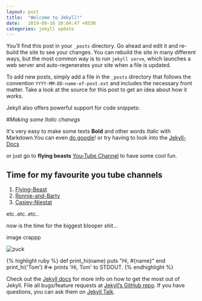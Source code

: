 ```yaml
---
layout: post
title:  "Welcome to Jekyll!"
date:   2019-09-16 10:04:47 +0530
categories: jekyll update
---
```

You’ll find this post in your `_posts` directory. Go ahead and edit it and re-build the site to see your changes. You can rebuild the site in many different ways, but the most common way is to run `jekyll serve`, which launches a web server and auto-regenerates your site when a file is updated.

To add new posts, simply add a file in the `_posts` directory that follows the convention `YYYY-MM-DD-name-of-post.ext` and includes the necessary front matter. Take a look at the source for this post to get an idea about how it works.

Jekyll also offers powerful support for code snippets:

#*Making some Italic chanegs*

It's very easy to make some texts **Bold** and other words *Italic* with Markdown.You can even [do google](https://google.com)! or try having to look into the [Jekyll-Docs][jekyll-docs]

or just go to **flying beasts** [You-Tube Channel][flying-beast] to have some cool fun.

## Time for my favourite you tube channels
1. [Flying-Beast][flying-beast]
2. [Ronnie-and-Barty][ronnie-and-barty]
3. [Casiey-Niestat][casey-niestat]

etc..etc..etc..

now is the time for the biggest blooper shit...

image crappp

![zuck](/_site/assets/images/zuck.jpg)

{% highlight ruby %}
def print_hi(name)
  puts "Hi, #{name}"
end
print_hi('Tom')
#=> prints 'Hi, Tom' to STDOUT.
{% endhighlight %}

Check out the [Jekyll docs][jekyll-docs] for more info on how to get the most out of Jekyll. File all bugs/feature requests at [Jekyll’s GitHub repo][jekyll-gh]. If you have questions, you can ask them on [Jekyll Talk][jekyll-talk].

[jekyll-docs]: https://jekyllrb.com/docs/home
[jekyll-gh]:   https://github.com/jekyll/jekyll
[jekyll-talk]: https://talk.jekyllrb.com/
[flying-beast]: https://www.youtube.com/channel/UCNSdjX4ry9fICqeObdZPAZQ
[ronnie-and-barty]: https://www.youtube.com/user/THERONNIEVOX
[casey-niestat]: https://www.youtube.com/user/caseyneistat
